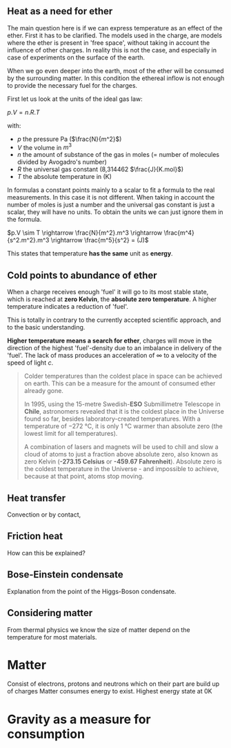 ## Heat as a need for ether

The  main question here is if we can express temperature as an effect of the ether. First it has to be clarified. The models used in the charge, are models where the ether is present in 'free space', without taking in account the influence of other charges. In reality this is not the case, and especially in case of experiments on the surface of the earth.

When we go even deeper into the earth, most of the ether will be consumed by the surrounding matter. In this condition the ethereal inflow is not enough to provide the necessary fuel for the charges.  

First let us look at the units of the ideal gas law:

$p.V = n.R.T$

with:

- $p$ the pressure Pa ($\frac{N}{m^2}$)
- $V$ the volume in $m^3$
- $n$ the amount of substance of the gas in moles  (= number of molecules divided by Avogadro's number)
- $R$ the universal gas constant (8,314462 $\frac{J}{K.mol}$)
- $T$ the absolute temperature in (K)

In formulas a constant points mainly to a scalar to fit a formula to the real measurements. In this case it is not different. 
When taking in account the number of moles is just a number and the universal gas constant is just a scalar, they will have no units. 
To obtain the units we can just ignore them in the formula.

$p.V \sim T \rightarrow \frac{N}{m^2}.m^3 \rightarrow \frac{m^4} {s^2.m^2}.m^3 \rightarrow \frac{m^5}{s^2} = (J)$

This states that temperature **has the same** unit as **energy**. 

## Cold points to abundance of ether

When a charge receives enough 'fuel' it will go to its most stable state, which is reached at **zero Kelvin**,  the **absolute zero temperature**. A higher temperature indicates a reduction of 'fuel'. 

This is totally in contrary to the currently accepted scientific approach, and to the basic understanding.

**Higher temperature means a search for ether**, charges will move in the direction of the highest 'fuel'-density due to an imbalance in delivery of the 'fuel'. The lack of mass produces an acceleration of $\infty$ to a velocity of the speed of light $c$.

> Colder temperatures than the coldest place in space can be achieved on earth.  This can be a measure for the amount of consumed ether already gone.
>
> In 1995, using the 15-metre Swedish-**ESO** Submillimetre Telescope in **Chile**, astronomers revealed that it is the coldest place in the Universe found so far, besides laboratory-created temperatures. With a temperature of −272 °C, it is only 1 °C warmer than absolute zero (the lowest limit for all temperatures).
>
>
>
> A combination of lasers and magnets will be used to chill and slow a cloud of atoms to just a fraction above absolute zero, also known as zero Kelvin (**-273.15 Celsius** or **-459.67 Fahrenheit**). Absolute zero is the coldest temperature in the Universe - and impossible to achieve, because at that point, atoms stop moving.







## Heat transfer

Convection or by contact, 



## Friction heat

How can this be explained?











## Bose-Einstein condensate

Explanation from the point of the Higgs-Boson condensate. 

## Considering matter

From thermal physics we know the size of matter depend on the temperature for most materials.

# Matter

Consist of electrons, protons and neutrons which on their part are build up of charges
Matter consumes energy to exist.
Highest energy state at 0K


# Gravity as a measure for consumption




















